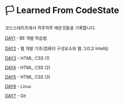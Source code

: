 # 🏳 Learned From CodeState 

코드스테이츠에서 하루하루 배운것들을 기록합니다.

[DAY1](https://github.com/Shaa-code/Today-I-Learned/blob/main/DAY1.md) - BE 개발 학습법

[DAY2](https://github.com/Shaa-code/Today-I-Learned/blob/main/DAY2.md) - 웹 개발 기초(컴퓨터 구성요소와 웹 그리고 Intellij)

[DAY3](https://github.com/Shaa-code/Today-I-Learned/blob/main/DAY3.md) - HTML, CSS (1)

[DAY4](https://github.com/Shaa-code/Today-I-Learned/blob/main/DAY4.md) - HTML, CSS (2)

[DAY5](https://github.com/Shaa-code/Today-I-Learned/blob/main/DAY5.md) - HTML, CSS (3)

[DAY6](https://github.com/Shaa-code/Today-I-Learned/blob/main/DAY6.md) - Linux

[DAY7](https://github.com/Shaa-code/Today-I-Learned/blob/main/DAY7.md) - Git
